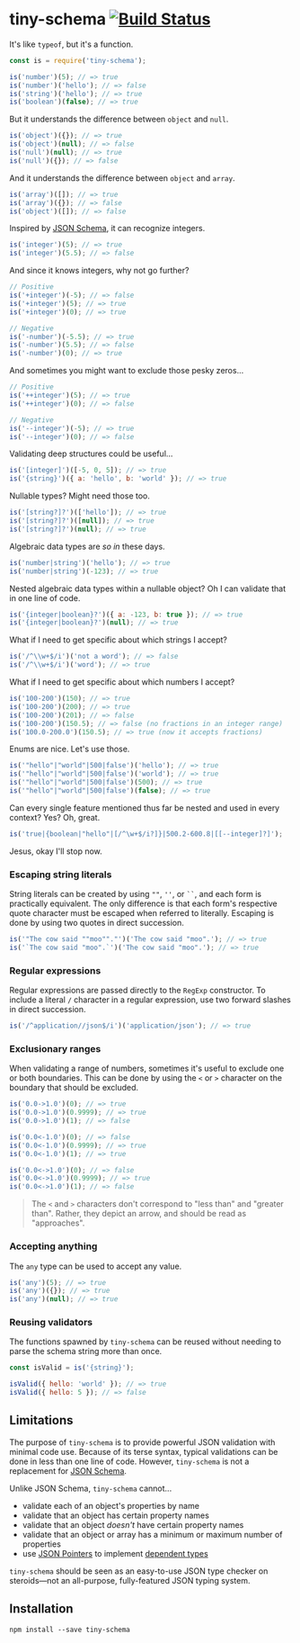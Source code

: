 # tiny-schema [![Build Status](https://travis-ci.org/JoshuaWise/tiny-schema.svg?branch=master)](https://travis-ci.org/JoshuaWise/tiny-schema)

It's like `typeof`, but it's a function.

```js
const is = require('tiny-schema');

is('number')(5); // => true
is('number')('hello'); // => false
is('string')('hello'); // => true
is('boolean')(false); // => true
```

But it understands the difference between `object` and `null`.

```js
is('object')({}); // => true
is('object')(null); // => false
is('null')(null); // => true
is('null')({}); // => false
```

And it understands the difference between `object` and `array`.

```js
is('array')([]); // => true
is('array')({}); // => false
is('object')([]); // => false
```

Inspired by [JSON Schema](http://json-schema.org/), it can recognize integers.

```js
is('integer')(5); // => true
is('integer')(5.5); // => false
```

And since it knows integers, why not go further?

```js
// Positive
is('+integer')(-5); // => false
is('+integer')(5); // => true
is('+integer')(0); // => true

// Negative
is('-number')(-5.5); // => true
is('-number')(5.5); // => false
is('-number')(0); // => true
```

And sometimes you might want to exclude those pesky zeros...

```js
// Positive
is('++integer')(5); // => true
is('++integer')(0); // => false

// Negative
is('--integer')(-5); // => true
is('--integer')(0); // => false
```

Validating deep structures could be useful...

```js
is('[integer]')([-5, 0, 5]); // => true
is('{string}')({ a: 'hello', b: 'world' }); // => true
```

Nullable types? Might need those too.

```js
is('[string?]?')(['hello']); // => true
is('[string?]?')([null]); // => true
is('[string?]?')(null); // => true
```

Algebraic data types are *so in* these days.

```js
is('number|string')('hello'); // => true
is('number|string')(-123); // => true
```

Nested algebraic data types within a nullable object? Oh I can validate that in one line of code.

```js
is('{integer|boolean}?')({ a: -123, b: true }); // => true
is('{integer|boolean}?')(null); // => true
```

What if I need to get specific about which strings I accept?

```js
is('/^\\w+$/i')('not a word'); // => false
is('/^\\w+$/i')('word'); // => true
```

What if I need to get specific about which numbers I accept?

```js
is('100-200')(150); // => true
is('100-200')(200); // => true
is('100-200')(201); // => false
is('100-200')(150.5); // => false (no fractions in an integer range)
is('100.0-200.0')(150.5); // => true (now it accepts fractions)
```

Enums are nice. Let's use those.

```js
is('"hello"|"world"|500|false')('hello'); // => true
is('"hello"|"world"|500|false')('world'); // => true
is('"hello"|"world"|500|false')(500); // => true
is('"hello"|"world"|500|false')(false); // => true
```

Can every single feature mentioned thus far be nested and used in every context? Yes? Oh, great.

```js
is('true|{boolean|"hello"|[/^\w+$/i?]}|500.2-600.8|[[--integer]?]');
```

Jesus, okay I'll stop now.

### Escaping string literals

String literals can be created by using `""`, `''`, or ` `` `, and each form is practically equivalent. The only difference is that each form's respective quote character must be escaped when referred to literally. Escaping is done by using two quotes in direct succession.

```js
is('"The cow said ""moo""."')('The cow said "moo".'); // => true
is('`The cow said "moo".`')('The cow said "moo".'); // => true
```

### Regular expressions

Regular expressions are passed directly to the `RegExp` constructor. To include a literal `/` character in a regular expression, use two forward slashes in direct succession.

```js
is('/^application//json$/i')('application/json'); // => true
```

### Exclusionary ranges

When validating a range of numbers, sometimes it's useful to exclude one or both boundaries. This can be done by using the `<` or `>` character on the boundary that should be excluded.

```js
is('0.0->1.0')(0); // => true
is('0.0->1.0')(0.9999); // => true
is('0.0->1.0')(1); // => false

is('0.0<-1.0')(0); // => false
is('0.0<-1.0')(0.9999); // => true
is('0.0<-1.0')(1); // => true

is('0.0<->1.0')(0); // => false
is('0.0<->1.0')(0.9999); // => true
is('0.0<->1.0')(1); // => false
```

> The `<` and `>` characters don't correspond to "less than" and "greater than". Rather, they depict an arrow, and should be read as "approaches".

### Accepting anything

The `any` type can be used to accept any value.

```js
is('any')(5); // => true
is('any')({}); // => true
is('any')(null); // => true
```

### Reusing validators

The functions spawned by `tiny-schema` can be reused without needing to parse the schema string more than once.

```js
const isValid = is('{string}');

isValid({ hello: 'world' }); // => true
isValid({ hello: 5 }); // => false
```

## Limitations

The purpose of `tiny-schema` is to provide powerful JSON validation with minimal code use. Because of its terse syntax, typical validations can be done in less than one line of code. However, `tiny-schema` is not a replacement for [JSON Schema](http://json-schema.org/).

Unlike JSON Schema, `tiny-schema` cannot...

- validate each of an object's properties by name
- validate that an object has certain property names
- validate that an object *doesn't* have certain property names
- validate that an object or array has a minimum or maximum number of properties
- use [JSON Pointers](http://json-schema.org/latest/relative-json-pointer.html) to implement [dependent types](https://en.wikipedia.org/wiki/Dependent_type)

`tiny-schema` should be seen as an easy-to-use JSON type checker on steroids—not an all-purpose, fully-featured JSON typing system.

## Installation

```
npm install --save tiny-schema
```
